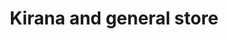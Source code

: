 ---
title: "Kirana and general store"
url: /hyderabad/kirana-and-general-store-jayaprakash-nagar/
shop: shop
---